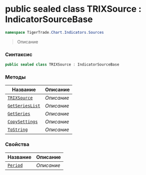 
# public sealed class TRIXSource : IndicatorSourceBase
```csharp
namespace TigerTrade.Chart.Indicators.Sources
```



> Описание

### Синтаксис
```csharp
public sealed class TRIXSource : IndicatorSourceBase
```


### Методы
| Название | Описание |
| --- | --- |
| [`TRIXSource`](./TRIXSource.cs/Методы/TRIXSource.md) | *Описание* |
| [`GetSeriesList`](./TRIXSource.cs/Методы/GetSeriesList.md) | *Описание* |
| [`GetSeries`](./TRIXSource.cs/Методы/GetSeries.md) | *Описание* |
| [`CopySettings`](./TRIXSource.cs/Методы/CopySettings.md) | *Описание* |
| [`ToString`](./TRIXSource.cs/Методы/ToString.md) | *Описание* |

### Свойства
| Название | Описание |
| --- | --- |
| [`Period`](./TRIXSource.cs/Свойства/Period.md) | *Описание* |



